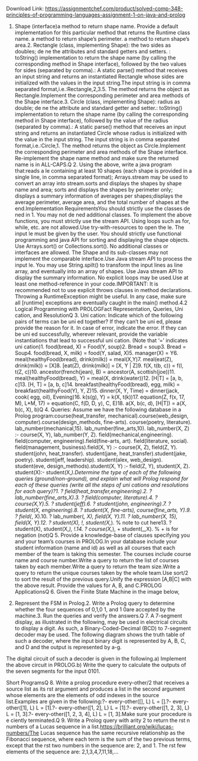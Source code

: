 Download Link: https://assignmentchef.com/product/solved-comp-348-principles-of-programming-languages-assignment-1-on-java-and-prolog
<br>
1. Shape (interface)a method to return shape name. Provide a default implementation for this particular method that returns the Runtime class name. a method to return shape’s perimeter. a method to return shape’s area.2. Rectangle (class, implementing Shape): the two sides as doubles; de ne the attributes and standard getters and setters. : toString() implementation to return the shape name (by calling the corresponding method in Shape interface), followed by the two values for sides (separated by comma).: A static parse() method that receives an input string and returns an instantiated Rectangle whose sides are initialized with the values in the input string.The input string is in comma separated format,i.e.:Rectangle,2,3.5. The method returns the object as Rectangle.Implement the corresponding perimeter and area methods of the Shape interface.3. Circle (class, implementing Shape): radius as double; de ne the attribute and standard getter and setter.: toString() implementation to return the shape name (by calling the corresponding method in Shape interface), followed by the value of the radius (separated by comma).: A static parse() method that receives an input string and returns an instantiated Circle whose radius is initialized with the value in the input string. The input string is in comma separated format,i.e.:Circle,1. The method returns the object as Circle.Implement the corresponding perimeter and area methods of the Shape interface. Re-implement the shape name method and make sure the returned name is in ALL-CAPS.Q 2. Using the above, write a java program that:reads a le containing at least 10 shapes (each shape is provided in a single line, in comma separated format); Arrays.stream may be used to convert an array into stream.sorts and displays the shapes by shape name and area; sorts and displays the shapes by perimeter only; displays a summary information of averages per shapes;displays the average perimeter, average area, and the total number of shapes at the end.Implementation RequirementsYou should strictly use the classes de ned in 1. You may not de ned additional classes. To implement the above functions, you must strictly use the stream API. Using loops such as for, while, etc. are not allowed.Use try-with-resources to open the le. The input le must be given by the user. You should strictly use functional programming and java API for sorting and displaying the shape objects. Use Arrays.sort() or Collections.sort(). No additional classes or interfaces are allowed. The Shape and its sub-classes may not implement the comparable interface.Use Java stream API to process the input le. You may use String.spilt() to transform the input lines as line array, and eventually into an array of shapes. Use Java stream API to display the summary information. No explicit loops may be used.Use at least one method-reference in your code.IMPORTANT: It is recommended not to use explicit throws clauses in method declarations. Throwing a RuntimeException might be useful. In any case, make sure all [runtime] exceptions are eventually caught in the main() method.4.2 Logical Programming with PROLOGFact Representation, Queries, Uni cation, and ResolutionQ 3. Uni cation: Indicate which of the following pairs of terms can be uni ed together? If they can’t be uni ed, please provide the reason for it. In case of error, indicate the error. If they can be uni ed successfully, wherever relevant, provide the variable instantiations that lead to successful uni cation. (Note that ‘=’ indicates uni cation)1. food(bread, X) = Food(Y, soup)2. Bread = soup3. Bread = Soup4. food(bread, X, milk) = food(Y, salad, X)5. manager(X) = Y6. meal(healthyFood(bread), drink(milk)) = meal(X,Y)7. meal(eat(Z), drink(milk)) = [X]8. [eat(Z), drink(milk)] = [X, Y | Z]9. f(X, t(b, c)) = f(l, t(Z, c))10. ancestor(french(jean), B) = ancestor(A, scottish(joe))11. meal(healthyFood(bread), Y) = meal(X, drink(water))12. [H|T] = [a, b, c]13. [H, T] = [a, b, c]14. breakfast(healthyFood(bread), egg, milk) = breakfast(healthyFood(Y), Y, Z)15. dinner(X, Y, Time) = dinner(jack, cook( egg, oil), Evening)16. k(s(g), Y) = k(X, t(k))17. equation(Z, f(x, 17, M), L*M, 17) = equation(C, f(D, D, y), C, E)18. a(X, b(c, d), [H|T]) = a(X, b(c, X), b)Q 4. Queries: Assume we have the following database in a Prolog program:course(heat_transfer, mechanical).course(web_design, computer).course(design_methods, fine-arts). course(poetry, literature). lab_number(mechanical,15). lab_number(fine_arts,10). lab_number(X, Z) :- course(X, Y), lab_number(Y, Z). field(mechanical,engineering). field(computer, engineering).field(fine-arts, art). field(literature, social). field(management, business).field(X, Y) :- course(X, Z), field(Z, Y). student(john, heat_transfer). student(jane, heat_transfer).student(jake, poetry). student(jeff, leadership). student(alex, web_design). student(eve, design_methods).student(X, Y) :- field(Z, Y), student(X, Z). student(X):- student(X,_).Determine the type of each of the following queries (ground/non-ground), and explain what will Prolog respond for each of these queries (write all the steps of uni cations and resolutions for each query)?1. ? field(heat_transfer,engineering).2. ? lab_number(fine_arts,X).3. ? field(computer, literature).4. ? course(X,Y).5. ? student(jeff).6. ? student(john, engineering).7. ? student(X, engineering).8. ? student(X, fine-arts), course(fine_arts, Y).9. ? field(_, X).10. ? lab_number(_, X), field(X, Y).11. ? lab_number(X, 15), field(X, Y).12. ? student(X), !, student(X,_). % note to cut here13. ? student(X), student(X,_), !.14. ? course(X,_), + student(_,X). % + is for negation (not)Q 5. Provide a knowledge-base of clauses specifying you and your team’s courses in PROLOG.In your database include your student information (name and id) as well as all courses that each member of the team is taking this semester. The courses include course name and course number.Write a query to return the list of courses taken by each member.Write a query to return the team size.Write a query to return the unique courses taken by the whole team.Use sort/2 to sort the result of the previous query.Unify the expression [A,B|C] with the above result. Provide the values for A, B, and C.PROLOG ApplicationsQ 6. Given the Finite State Machine in the image below,

1. Represent the FSM in Prolog.2. Write a Prolog query to determine whether the four sequences of 0,1,0 1, and 1 0are accepted by the machine.3. Run the queries and verify the answers.Q 7. A 7-segment display, as illustrated in the following, may be used in electrical circuits to display a digit. As such, a Binary-Coded-Decimal (BCD) to 7-segment decoder may be used. The following diagram shows the truth table of such a decoder, where the input binary digit is represented by A, B, C, and D and the output is represented by a-g.

The digital circuit of such a decoder is given in the following.a) Implement the above circuit in PROLOG.b) Write the query to calculate the outputs of the seven segments for the input 0101.

Short ProgramsQ 8. Write a prolog procedure every-other/2 that receives a source list as its rst argument and produces a list in the second argument whose elements are the elements of odd indexes in the source list.Examples are given in the following:?- every-other([], L) L = [].?- every-other([1], L) L = [1].?- every-other([1, 2], L) L = [1].?- every-other([1, 2, 3], L) L = [1, 3].?- every-other([1, 2, 3, 4], L) L = [1, 3].Make sure your procedure is e ciently terminated.Q 9. Write a Prolog query with arity 2 to return the rst n numbers of a Lucas sequence in a list.https://brilliant.org/wiki/lucas-numbers/The Lucas sequence has the same recursive relationship as the Fibonacci sequence, where each term is the sum of the two previous terms, except that the rst two numbers in the sequence are: 2, and 1. The rst few elements of the sequence are: 2,1,3,4,7,11,18,…